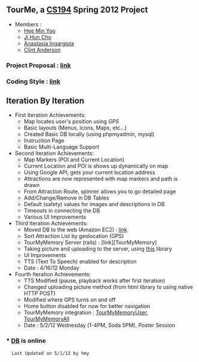 TourMe, a [CS194][CS194] Spring 2012 Project
--------------------------

* Members :
  - [Hee Min Yoo]
  - [Ji Hun Cho]
  - [Anastasia Ingargiola]
  - [Clint Anderson]


### Project Proposal : [link][link to proposal]


### Coding Style : [link][link to coding style]


Iteration By Iteration
-----------------------

* First Iteration Achievements:
  - Map locates user's position using *GPS*
  - Basic layouts (Menus, Icons, Maps, etc...) 
  - Created Basic DB locally (using phpmyadmin, mysql)
  - Instruction Page
  - Basic Multi-Language Support
* Second Iteration Achievements:
  - Map Markers (POI and Current Location)
  - Current Location and POI is shows up dynamically on map
  - Using Google API, gets your current location address
  - Attractions are now represented with map markers and path is drawn
  - From Attraction Route, spinner allows you to go detailed page
  - Add/Change/Remove in DB Tables
  - Default (safety) values for images and descriptions in DB
  - Timeouts in connecting the DB
  - Various UI Improvements
* Third Iteration Achievements:
  - Moved DB to the web (Amazon EC2) : [link][ec2db]
  - Sort Attraction List by geolocation (GPS)
  - TourMyMemory Server (rails) : [link][TourMyMemory]
  - Taking picture and uploading to the server, using [this][CameraUpload] library
  - UI Improvements
  - TTS (Text To Speech) enabled for description
  - Date : 4/16/12 Monday
* Fourth Iteration Achievements:
  - TTS Modified (pause, playback works after first iteration)
  - Changed uploading picture method (from html library to using native HTTP POST)
  - Modified where GPS turns on and off
  - Home button disabled for now for better navigation
  - TourMyMemory integration : [TourMyMemoryUser], [TourMyMemoryAll]
  - Date : 5/2/12 Wednesday (1-4PM, Soda 5PM), Poster Session

### * [DB][ec2db] is online


```
  Last Updated on 5/1/12 by hmy
```

  [Hee Min Yoo]: https://github.com/hmy "GitHub Page"
  [Ji Hun Cho]: https://github.com/creamsoup "GitHub Page"
  [Anastasia Ingargiola]: https://github.com/velvet117 "GitHub Page"
  [Clint Anderson]: https://github.com/clintanderson "GitHub Page"
  [link to proposal]: http://vmphone2.cs.berkeley.edu/cs194-22sp12/projects/TourMe.pdf 
  [link to coding style]: https://github.com/hmy/TourMeReadMe/blob/master/CODINGSTYLE.md
  [CS194]: http://phone.cs.berkeley.edu/dokuwiki/doku.php?id=194-22:sp2012
  [most recent version]: https://github.com/hmy/TourMeReadMe/blob/master/README.md
  [ec2db]: http://ec2-23-20-205-81.compute-1.amazonaws.com/phpmyadmin/ "EC2 DB"
  [webservice]: http://ec2-23-20-205-81.compute-1.amazonaws.com:2222/ "New Web Service"
  [TourMyMemoryUser]: http://ec2-23-20-205-81.compute-1.amazonaws.com:3000/tour_my_memory
  [TourMyMemoryAll]: http://ec2-23-20-205-81.compute-1.amazonaws.com:3000/tour_my_memory/showallmaps
  [CameraUpload]: https://github.com/brycecurtis/articles/tree/master/CameraUpload